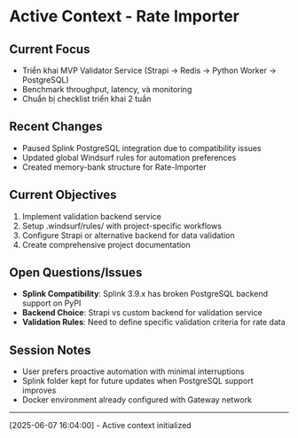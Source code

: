 # Active Context - Rate Importer

## Current Focus
- Triển khai MVP Validator Service (Strapi → Redis → Python Worker → PostgreSQL)
- Benchmark throughput, latency, và monitoring
- Chuẩn bị checklist triển khai 2 tuần

## Recent Changes
- Paused Splink PostgreSQL integration due to compatibility issues
- Updated global Windsurf rules for automation preferences
- Created memory-bank structure for Rate-Importer

## Current Objectives
1. Implement validation backend service
2. Setup .windsurf/rules/ with project-specific workflows
3. Configure Strapi or alternative backend for data validation
4. Create comprehensive project documentation

## Open Questions/Issues
- **Splink Compatibility**: Splink 3.9.x has broken PostgreSQL backend support on PyPI
- **Backend Choice**: Strapi vs custom backend for validation service
- **Validation Rules**: Need to define specific validation criteria for rate data

## Session Notes
- User prefers proactive automation with minimal interruptions
- Splink folder kept for future updates when PostgreSQL support improves
- Docker environment already configured with Gateway network

---
[2025-06-07 16:04:00] - Active context initialized
